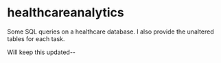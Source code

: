 # healthcareanalytics
Some SQL queries on a healthcare database. I also provide the unaltered tables for each task.

Will keep this updated--
